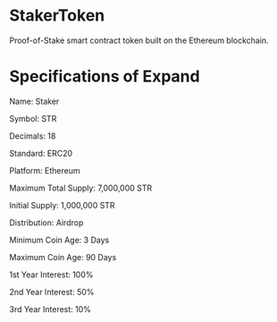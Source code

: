 # StakerToken
Proof-of-Stake smart contract token built on the Ethereum blockchain.


# Specifications of Expand

Name: Staker

Symbol: STR

Decimals: 18

Standard: ERC20

Platform: Ethereum

Maximum Total Supply: 7,000,000 STR

Initial Supply: 1,000,000 STR

Distribution: Airdrop

Minimum Coin Age: 3 Days

Maximum Coin Age: 90 Days

1st Year Interest: 100%

2nd Year Interest: 50%

3rd Year Interest: 10%
